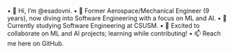 •	👋 Hi, I’m @esadovni.
•	🚀 Former Aerospace/Mechanical Engineer (9 years), now diving into Software Engineering with a focus on ML and AI.
•	🌱 Currently studying Software Engineering at CSUSM.
•	🤖 Excited to collaborate on ML and AI projects; learning while contributing!
•	📫 Reach me here on GitHub.
